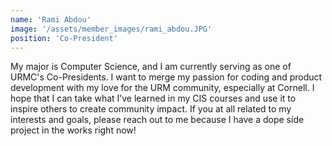 ```yaml
---
name: 'Rami Abdou'
image: '/assets/member_images/rami_abdou.JPG'
position: 'Co-President'
---
```


My major is Computer Science, and I am currently serving as one of URMC's Co-Presidents. I want to merge my passion for coding and product development with my love for the URM community, especially at Cornell. I hope that I can take what I’ve learned in my CIS courses and use it to inspire others to create community impact. If you at all related to my interests and goals, please reach out to me because I have a dope side project in the works right now!
